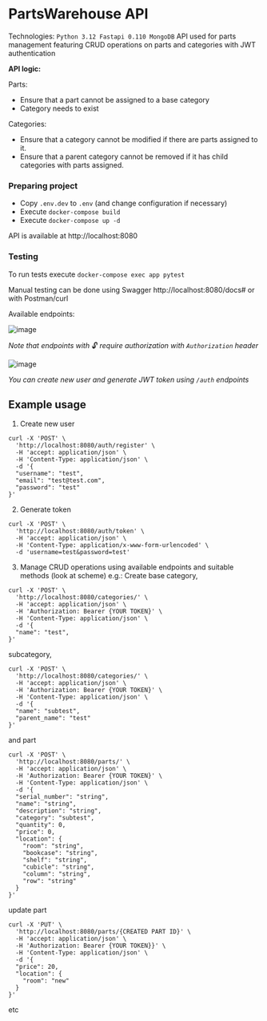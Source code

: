 # PartsWarehouse API


Technologies: `Python 3.12 Fastapi 0.110 MongoDB`
API used for parts management featuring CRUD operations on parts and categories with JWT authentication

**API logic:**

Parts:
- Ensure that a part cannot be assigned to a base category
- Category needs to exist

Categories:
- Ensure that a category cannot be modified if there are parts assigned to it.
- Ensure that a parent category cannot be removed if it has child categories with parts assigned.

### Preparing project

- Copy `.env.dev` to `.env` (and change configuration if necessary)
- Execute `docker-compose build`
- Execute `docker-compose up -d`

API is available at http://localhost:8080

### Testing
To run tests execute `docker-compose exec app pytest`


Manual testing can be done using Swagger http://localhost:8080/docs# or with Postman/curl

Available endpoints:

![image](https://github.com/fjedd/parts_warehouse/assets/74370972/9eba3647-9bd6-4437-af5f-2e1a90561a51)

*Note that endpoints with* 🔓 *require authorization with `Authorization` header*

![image](https://github.com/fjedd/parts_warehouse/assets/74370972/66468339-8d9a-406b-bf6a-0f37405b07db)

*You can create new user and generate JWT token using `/auth` endpoints*


## Example usage

1. Create new user
```
curl -X 'POST' \
  'http://localhost:8080/auth/register' \
  -H 'accept: application/json' \
  -H 'Content-Type: application/json' \
  -d '{
  "username": "test",
  "email": "test@test.com",
  "password": "test"
}'
```

2. Generate token
```
curl -X 'POST' \
  'http://localhost:8080/auth/token' \
  -H 'accept: application/json' \
  -H 'Content-Type: application/x-www-form-urlencoded' \
  -d 'username=test&password=test'
```
3. Manage CRUD operations using available endpoints and suitable methods (look at scheme) e.g.:
Create base category,
```
curl -X 'POST' \
  'http://localhost:8080/categories/' \
  -H 'accept: application/json' \
  -H 'Authorization: Bearer {YOUR TOKEN}' \
  -H 'Content-Type: application/json' \
  -d '{
  "name": "test",
}'
```
subcategory,
```
curl -X 'POST' \
  'http://localhost:8080/categories/' \
  -H 'accept: application/json' \
  -H 'Authorization: Bearer {YOUR TOKEN}' \
  -H 'Content-Type: application/json' \
  -d '{
  "name": "subtest",
  "parent_name": "test"
}'
```
and part
```
curl -X 'POST' \
  'http://localhost:8080/parts/' \
  -H 'accept: application/json' \
  -H 'Authorization: Bearer {YOUR TOKEN}' \
  -H 'Content-Type: application/json' \
  -d '{
  "serial_number": "string",
  "name": "string",
  "description": "string",
  "category": "subtest",
  "quantity": 0,
  "price": 0,
  "location": {
    "room": "string",
    "bookcase": "string",
    "shelf": "string",
    "cubicle": "string",
    "column": "string",
    "row": "string"
  }
}'
```
update part
```
curl -X 'PUT' \
  'http://localhost:8080/parts/{CREATED PART ID}' \
  -H 'accept: application/json' \
  -H 'Authorization: Bearer {YOUR TOKEN}}' \
  -H 'Content-Type: application/json' \
  -d '{
  "price": 20,
  "location": {
    "room": "new"
  }
}'
```
etc
